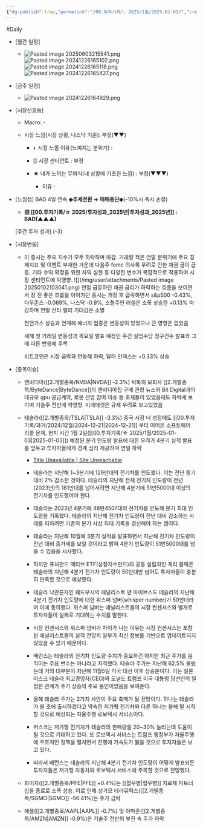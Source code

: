 ```yaml
---
{"dg-publish":true,"permalink":"/00.투자기록/☆ 2025/1월/2025-01-01/","created":"2024-12-27T09:03:56.314+09:00","updated":"2025-06-03T22:02:29.246+09:00"}
---
```


#Daily 


- [월간 일정]
	- ![Pasted image 20250603215541.png](/img/user/attachments/Pasted%20image%2020250603215541.png)![Pasted image 20241226165102.png](/img/user/attachments/Pasted%20image%2020241226165102.png)![Pasted image 20241226165118.png](/img/user/attachments/Pasted%20image%2020241226165118.png)![Pasted image 20241226165427.png](/img/user/attachments/Pasted%20image%2020241226165427.png)

- [금주 일정]
	- ![Pasted image 20241226164929.png](/img/user/attachments/Pasted%20image%2020241226164929.png)




- [시장신호등]
	- Macro: -
	  
	- 시장 느낌(시장 상황, 나스닥 기준): 부정(▼▼)
	  
		- ◐ 시장 느낌 이유(느껴지는 분위기) :
		  
		- ▒ 시장 센티먼트 : 부정
		  
		- ★ 내가 느끼는 무의식(내 상황에 기초한 느낌) : 부정(▼▼▼)
			
			- 이유 : 




- [느낌점] BAD 4일 연속 **◈추세전환 → 매매중단◈**(-10%시 즉시 손절) 
	  
	- **▨ [[00.투자기록/☆ 2025/투자성과_2025년\|투자성과_2025년]] : BAD(▲▲▲)**
	  
	[주간 투자 성과] (-3)



- [시장변동]
	- 미 증시는 주요 지수가 모두 하락하며 마감. 거래량 적은 연말 분위기에 주요 경제지표 및 이벤트 부재한 가운데 다음주 fomc 의사록 우려로 인한 채권 금이 급등, 기타 수익 확정을 위한 차익 실현 등 다양한 변수가 복합적으로 작용하며 시장 센티먼트에 악영향.
	  ![](/img/user/attachments/Pasted image 20250102103041.png)
	  연일 급등하던 채권 금리가 하락하는 흐름을 보이면서 장 전 좋은 흐름을 이어가던 증시는 개장 후 급락하면서 s&p500 -0.43%, 다우존스 -0.069%, 나스닥 -0.9%, 소형주인 러셀은 소폭 상승한 +0.13% 마감하며 연말 산타 랠리 기대감은 소멸
	  
	  천연가스 상승과 연계해 에너지 업종은 변동성이 있었으나 큰 영향은 없었음 
	  
	  새해 첫 거래일 변동성과 목요일 발표 예정인 주간 실업수당 청구건수 발표와 그에 따른 반응에 주목
	  
	  비트코인은 시장 급락과 연동해 하락, 달러 인덱스는 +0.33% 상승
 


- [종목이슈]
	- 엔비디아([[2.개별종목/NVDA\|NVDA]] -2.3%) 틱톡의 모회사 [[2.개별종목/ByteDance\|ByteDance]]의 엔비디아칩 구매 관련 뉴스와 Bit Digital과의 대규모 gpu 공급계약, 로봇 산업 참여 이슈 등 호재들이 있었음에도 하락세 보이며 기술주 전반에 악영향. 미래에셋은 규제 우려로 보고있었음
	  
	- 테슬라([[2.개별종목/TSLA\|TSLA]] -3.3%) 중국 시장 내 성장에도 [[00.투자기록/과거/2024/12월/2024-12-21\|2024-12-21]] 부터 이어온 소프트웨어 리콜 문제, 현지 시간 1월 2일([[00.투자기록/☆ 2025/1월/2025-01-03\|2025-01-03]]) 예정된 분기 인도량 발표에 대한 우려가 4분기 실적 발표를 앞두고 투자자들에게 경계 심리 제공하며 연일 하락
	  
		- [Title Unavailable \| Site Unreachable](https://news.mt.co.kr/mtview.php?no=2025010209452945765)
		- 테슬라는 지난해 1~3분기에 129만대의 전기차를 인도했다. 이는 전년 동기 대비 2% 감소한 것이다. 테슬라의 지난해 전체 전기차 인도량이 전년(2023년)의 181만대를 넘어서려면 지난해 4분기에 51만5000대 이상의 전기차를 인도했어야 한다.
		  
		- 테슬라는 2023년 4분기에 48만4507대의 전기차를 인도해 분기 최대 인도량을 기록했다. 테슬라의 지난해 전기차 인도량이 전년 대비 감소하는 사태를 피하려면 기존의 분기 사상 최대 기록을 경신해야 하는 셈이다.
		  
		- 테슬라는 지난해 10월에 3분기 실적을 발표하면서 지난해 전기차 인도량이 전년 대비 증가세를 보일 것이라고 밝혀 4분기 인도량이 51만5000대를 넘을 수 있음을 시사했다.
		  
		- 하지만 퓨처펀드 액티브 ETF(상장지수펀드)의 공동 설립자인 게리 블랙은 테슬라의 지난해 4분기 전기차 인도량이 50만대만 넘어도 투자자들이 충분히 만족할 것으로 예상했다.  
		  
		- 테슬라 낙관론자인 웨드부시의 애널리스트 댄 아이브스도 테슬라의 지난해 4분기 전기차 인도량에 대한 위스퍼 넘버(whisper number)가 50만대라며 이에 동의했다. 위스퍼 넘버는 애널리스트들의 시장 컨센서스와 별개로 투자자들이 실제로 기대하는 수치를 말한다.  
		  
		- 시장 컨센서스와 위스퍼 넘버가 차이가 나는 이유는 시장 컨센서스는 포함된 애널리스트들의 실적 전망치 일부가 최신 정보를 기반으로 업데이트되지 않았을 수 있기 때문이다.  
		  
		- 배런스는 테슬라의 전기차 인도량 수치가 중요하긴 하지만 최근 주가를 움직이는 주요 변수는 아니라고 지적했다. 테슬라 주가는 지난해 62.5% 올랐는데 거의 대부분이 지난해 11월5일 미국 대선 이후 상승분이다. 이는 일론 머스크 테슬라 최고경영자(CEO)와 도널드 트럼프 미국 대통령 당선인의 밀접한 관계가 주가 상승의 주요 동인이었음을 보여준다.
		  
		- 올해 테슬라 주가는 2가지 사안이 주요 촉매가 될 전망이다. 하나는 테슬라가 올 초에 출시하겠다고 약속한 저가형 전기차와 다른 하나는 올해 말 시작할 것으로 예상되는 자율주행 로보택시 서비스이다.  
		  
		- 머스크는 저가형 전기차가 테슬라의 판매량을 20~30% 늘리는데 도움이 될 것으로 기대하고 있다. 또 로보택시 서비스는 트럼프 행정부가 자율주행에 우호적인 정책을 펼치면서 진행에 가속도가 불을 것으로 투자자들은 보고 있다.  
		  
		- 따라서 배런스는 테슬라의 지난해 4분기 전기차 인도량이 어떻게 발표되든 투자자들은 저가형 자동차와 로보택시 서비스에 주목할 것으로 전망했다.
		  
	- 화이자([[2.개별종목/PFE\|PFE]] +0.4%)는 [[혈우병\|혈우병]] 치료제 파트너십을 종료로 소폭 상승. 이로 인해 상가모 테라뮤틱스([[2.개별종목/SGMO\|SGMO]] -56.41%)는 주가 급락
	  
	- 애플([[2.개별종목/AAPL\|AAPL]] -0.7%) 및 아마존([[2.개별종목/AMZN\|AMZN]] -0.9%)은 기술주 전반의 부진 속 주가 하락
